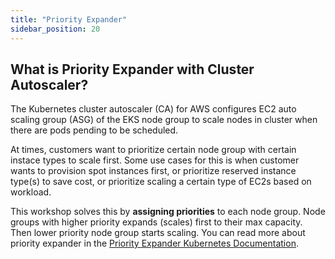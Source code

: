 ```yaml
---
title: "Priority Expander"
sidebar_position: 20
---
```


## What is Priority Expander with Cluster Autoscaler?

The Kubernetes cluster autoscaler (CA) for AWS configures EC2 auto scaling group (ASG) of the EKS node group to scale nodes in cluster when there are pods pending to be scheduled.

At times, customers want to prioritize certain node group with certain instace types to scale first. Some use cases for this is when customer wants to provision spot instances first, or prioritize reserved instance type(s) to save cost, or prioritize scaling a certain type of EC2s based on workload.

This workshop solves this by **assigning priorities** to each node group. Node groups with higher priority expands (scales) first to their max capacity. Then lower priority node group starts scaling. You can read more about priority expander in the [Priority Expander Kubernetes Documentation](https://github.com/kubernetes/autoscaler/blob/master/cluster-autoscaler/expander/priority/readme.md).
